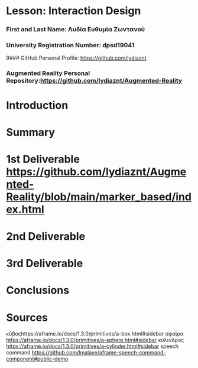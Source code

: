 # Lesson: Interaction Design

### First and Last Name: Λυδία Ευθυμία Ζωντανού
### University Registration Number: dpsd19041
9### GitHub Personal Profile: https://github.com/lydiaznt
### Augmented Reality Personal Repository:https://github.com/lydiaznt/Augmented-Reality

# Introduction

# Summary


# 1st Deliverable https://github.com/lydiaznt/Augmented-Reality/blob/main/marker_based/index.html


# 2nd Deliverable


# 3rd Deliverable 


# Conclusions


# Sources
κύβοςhttps://aframe.io/docs/1.3.0/primitives/a-box.html#sidebar
σφαίρα https://aframe.io/docs/1.3.0/primitives/a-sphere.html#sidebar
κύλινδρος https://aframe.io/docs/1.3.0/primitives/a-cylinder.html#sidebar
speech command https://github.com/lmalave/aframe-speech-command-component#public-demo
